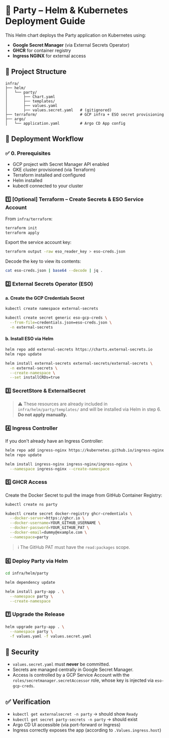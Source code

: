 # 🎉 Party – Helm & Kubernetes Deployment Guide

This Helm chart deploys the Party application on Kubernetes using:

- **Google Secret Manager** (via External Secrets Operator)
- **GHCR** for container registry
- **Ingress NGINX** for external access

## 📁 Project Structure

```plaintext
infra/
├── helm/
│   └── party/
│       ├── Chart.yaml
│       ├── templates/
│       ├── values.yaml
│       ├── values.secret.yaml   # (gitignored)
├── terraform/                   # GCP infra + ESO secret provisioning
├── argo/
│   └── application.yaml         # Argo CD App config
```

## 🚀 Deployment Workflow

### ✅ 0. Prerequisites

- GCP project with Secret Manager API enabled
- GKE cluster provisioned (via Terraform)
- Terraform installed and configured
- Helm installed
- kubectl connected to your cluster

### 1️⃣ [Optional] Terraform – Create Secrets & ESO Service Account

From `infra/terraform`:

```bash
terraform init
terraform apply
```

Export the service account key:

```bash
terraform output -raw eso_reader_key > eso-creds.json 
```

Decode the key to view its contents:

```bash
cat eso-creds.json | base64 --decode | jq .
```

### 2️⃣ External Secrets Operator (ESO)

#### a. Create the GCP Credentials Secret

```bash
kubectl create namespace external-secrets

kubectl create secret generic eso-gcp-creds \
  --from-file=credentials.json=eso-creds.json \
  -n external-secrets
```

#### b. Install ESO via Helm

```bash
helm repo add external-secrets https://charts.external-secrets.io
helm repo update

helm install external-secrets external-secrets/external-secrets \
  -n external-secrets \
  --create-namespace \
  --set installCRDs=true
```

### 3️⃣ SecretStore & ExternalSecret

> ⚠️ These resources are already included in `infra/helm/party/templates/` and will be installed via Helm in step 6. **Do not apply manually.**

### 4️⃣ Ingress Controller

If you don't already have an Ingress Controller:

```bash
helm repo add ingress-nginx https://kubernetes.github.io/ingress-nginx
helm repo update

helm install ingress-nginx ingress-nginx/ingress-nginx \
  --namespace ingress-nginx --create-namespace
```

### 5️⃣ GHCR Access

Create the Docker Secret to pull the image from GitHub Container Registry:

```bash
kubectl create ns party

kubectl create secret docker-registry ghcr-credentials \
  --docker-server=https://ghcr.io \
  --docker-username=YOUR_GITHUB_USERNAME \
  --docker-password=YOUR_GITHUB_PAT \
  --docker-email=dummy@example.com \
  --namespace=party
```

> ℹ️ The GitHub PAT must have the `read:packages` scope.

### 6️⃣ Deploy Party via Helm

```bash
cd infra/helm/party

helm dependency update

helm install party-app . \
  --namespace party \
  --create-namespace
```

### 7️⃣ Upgrade the Release

```bash
helm upgrade party-app . \
  --namespace party \
  -f values.yaml -f values.secret.yaml
```

## 🔐 Security

- `values.secret.yaml` must **never** be committed.
- Secrets are managed centrally in Google Secret Manager.
- Access is controlled by a GCP Service Account with the `roles/secretmanager.secretAccessor` role, whose key is injected via `eso-gcp-creds`.

## ✅ Verification

- `kubectl get externalsecret -n party` → should show `Ready`
- `kubectl get secret party-secrets -n party` → should exist
- Argo CD UI accessible (via port-forward or Ingress)
- Ingress correctly exposes the app (according to `.Values.ingress.host`)
